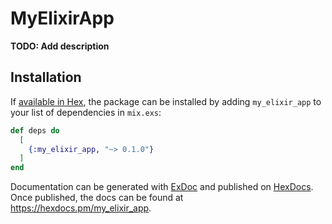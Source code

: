 # MyElixirApp

**TODO: Add description**

## Installation

If [available in Hex](https://hex.pm/docs/publish), the package can be installed
by adding `my_elixir_app` to your list of dependencies in `mix.exs`:

```elixir
def deps do
  [
    {:my_elixir_app, "~> 0.1.0"}
  ]
end
```

Documentation can be generated with [ExDoc](https://github.com/elixir-lang/ex_doc)
and published on [HexDocs](https://hexdocs.pm). Once published, the docs can
be found at <https://hexdocs.pm/my_elixir_app>.

